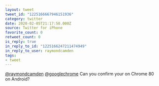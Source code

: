 ```yaml
---
layout: tweet
tweet_id: "1225166667946151936"
category: twitter
date: 2020-02-05T21:17:50.000Z
source: Twitter for iPhone
favorite_count: 0
retweet_count: 0
is_reply: true
in_reply_to_id: "1225166247211474949"
in_reply_to_user: raymondcamden
tags:
- tweet
---
```


[@raymondcamden](https://twitter.com/@raymondcamden) [@googlechrome](https://twitter.com/@googlechrome) Can you confirm your on Chrome 80 on Android?
